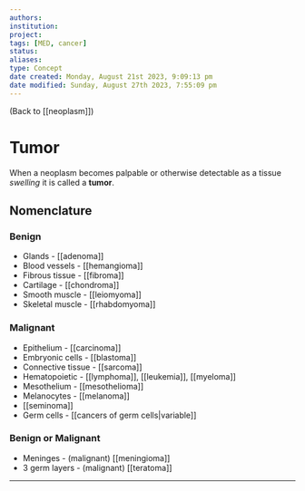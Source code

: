 ```yaml
---
authors: 
institution: 
project: 
tags: [MED, cancer]
status: 
aliases: 
type: Concept
date created: Monday, August 21st 2023, 9:09:13 pm
date modified: Sunday, August 27th 2023, 7:55:09 pm
---
```


(Back to [[neoplasm]])

# Tumor

When a neoplasm becomes palpable or otherwise detectable as a tissue _swelling_ it is called a **tumor**.
## Nomenclature
### Benign
- Glands - [[adenoma]]
- Blood vessels - [[hemangioma]]
- Fibrous tissue - [[fibroma]]
- Cartilage - [[chondroma]]
- Smooth muscle - [[leiomyoma]]
- Skeletal muscle - [[rhabdomyoma]]
### Malignant
- Epithelium - [[carcinoma]]
- Embryonic cells - [[blastoma]]
- Connective tissue - [[sarcoma]]
- Hematopoietic - [[lymphoma]], [[leukemia]], [[myeloma]]
- Mesothelium - [[mesothelioma]]
- Melanocytes - [[melanoma]]
- [[seminoma]]
- Germ cells - [[cancers of germ cells|variable]]
### Benign or Malignant
- Meninges - (malignant) [[meningioma]]
- 3 germ layers - (malignant) [[teratoma]]

---
